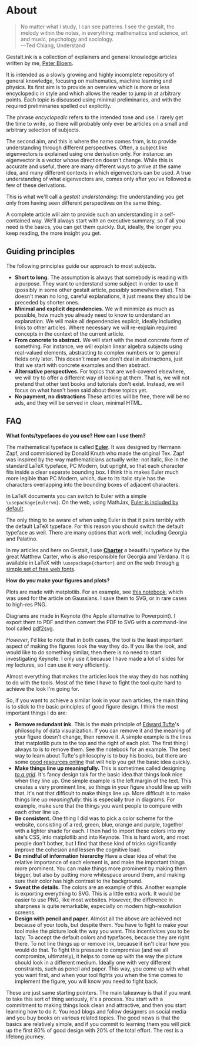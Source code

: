 # About

<blockquote>
No matter what I study, I can see patterns. I see the gestalt, the melody within the notes, in everything: mathematics and science, art and music, psychology and sociology. <br/>
&mdash;Ted Chiang, Understand
</blockquote>

Gestalt.ink is a collection of explainers and general knowledge articles written by me, [Peter Bloem](http://peterbloem.nl).

It is intended as a slowly growing and highly incomplete repository of general knowledge, focusing on mathematics, machine learning and physics. Its first aim is to provide an overview which is more or less encyclopedic in style and which allows the reader to jump in at arbitrary points. Each topic is discussed using minimal preliminaries, and with the required preliminaries spelled out explicitly.

<aside>The phrase <em>encyclopedic</em> refers to the intended tone and use. I rarely get the time to write, so there will probably only ever be articles on a small and arbitrary selection of subjects.
</aside>

The second aim, and this is where the name comes from, is to provide understanding through different perspectives. Often, a subject like eigenvectors is explained using one derivation only. For instance: an eigenvector is a vector whose direction doesn't change. While this is accurate and useful, there are many different ways to arrive at the same idea, and many different contexts in which eigenvectors can be used. A true understanding of what eigenvectors are, comes only after you've followed a few of these derivations.

This is what we'll call a _gestalt understanding_: the understanding you get only from having seen different perspectives on the same thing.

A complete article will aim to provide such an understanding in a self-contained way. We'll always start with an executive summary, so if all you need is the basics, you can get them quickly. But, ideally, the longer you keep reading, the more insight you get.

## Guiding principles

The following principles guide our approach to most subjects.
* **Short to long.** The assumption is always that somebody is reading with a purpose. They want to understand some subject in order to use it (possibly in some other gestalt article, possibly somewhere else). This doesn't mean no long, careful explanations, it just means they should be preceded by shorter ones.
* **Minimal and explicit dependencies.** We will minimize as much as possible, how much you already need to know to understand an explanation. We will make all dependencies explicit, ideally including links to other articles. Where necessary we will re-explain required concepts in the context of the current article.
* **From concrete to abstract.** We will start with the most concrete form of something. For instance, we will explain linear algebra subjects using real-valued elements, abstracting to complex numbers or to general fields only later. This doesn't mean we don't deal in abstractions, just that we start with concrete examples and then abstract.
* **Alternative perspectives.** For topics that are well-covered elsewhere, we will try to offer a different way of looking at them. That is, we will not pretend that other text books and tutorials don't exist. Instead, we will focus on what hasn't been said about these topics yet.
* **No payment, no distractions** These articles will be free, there will be no ads, and they will be served in clean, minimal HTML.

## FAQ

**What fonts/typefaces do you use? How can I use them?**

The mathematical typeface is called **[Euler](https://en.wikipedia.org/wiki/AMS_Euler)**. It was designed by Hermann Zapf, and commisioned by Donald Knuth who made the original Tex. Zapf was inspired by the way mathematicians actually write: not italic, like in the standard LaTeX typeface, PC Modern, but upright, so that each character fits inside a clear separate bounding box. I think this makes Euler much more legible than PC Modern, which, due to its italic style has the characters overlapping into the bounding boxes of adjacent characters.

In LaTeX documents you can switch to Euler with a simple `\usepackage{eulervm}`. On the web, using MathJax, [Euler is included by default](https://mrinalcs.github.io/config-mathjax).

The only thing to be aware of when using Euler is that it pairs terribly with the default LaTeX typeface. For this reason you should switch the default typeface as well. There are many options that work well, including Georgia and Palatino.

In my articles and here on Gestalt, I use **[Charter](https://en.wikipedia.org/wiki/Bitstream_Charter)** a beautiful typeface by the great Matthew Carter, who is also responsible for Georgia and Verdana. It is available in LaTeX with `\usepackage{charter}` and on the web through [a simple set of free web fonts](https://practicaltypography.com/charter.html).

**How do you make your figures and plots?**

Plots are made with matplotlib. For an example, see [this notebook](https://github.com/pbloem/gestalt.ink/blob/main/notebooks/gaussians.ipynb), which was used for the article on Gaussians. I save them to SVG, or in rare cases to high-res PNG.

Diagrams are made in Keynote (the Apple alternative to Powerpoint). I export them to PDF and then convert the PDF to SVG with a command-line tool called [pdf2svg](https://github.com/dawbarton/pdf2svg). 

_However_, I'd like to note that in both cases, the tool is the least important aspect of making the figures look the way they do. If you like the look, and would like to do something similar, then there is no need to start investigating Keynote. I only use it because I have made a lot of slides for my lectures, so I can use it very efficiently.  

Almost everything that makes the articles look the way they do has nothing to do with the tools. Most of the time I have to fight the tool quite hard to achieve the look I'm going for. 

So, if you want to achieve a similar look in your own articles, the main thing is to stick to the basic principles of good figure design. I think the most important things I do are:
* **Remove redundant ink.** This is the main principle of [Edward Tufte](https://en.wikipedia.org/wiki/Edward_Tufte)'s philosophy of data visualization. If you can remove it and the meaning of your figure doesn't change, then remove it. A simple example is the lines that matplotlib puts to the top and the right of each plot. The first thing I always to is to remove them. See the notebook for an example. The best way to learn about Tufte's philosophy is to buy his books, but there are some [good resources online](https://www.darkhorseanalytics.com/blog/data-looks-better-naked/) that will help you get the basic idea quickly.
* **Make things line up meaningfully.** This is sometimes called designing _[to a grid](https://en.wikipedia.org/wiki/Grid_(graphic_design))_. It's fancy design talk for the basic idea that things look nice when they line up. One simple example is the left margin of the text. This creates a very prominent line, so things in your figure should line up with that. It's not that difficult to make things line up. More difficult is to make things line up _meaningfully_: this is especially true in diagrams. For example, make sure that the things you want people to compare with each other line up.  
* **Be consistent.** One thing I did was to pick a color scheme for the website, consisting of a red, green, blue, orange and purple, together with a lighter shade for each. I then had to import these colors into my site's CSS, into matplotlib and into Keynote. This is hard work, and most people don't bother, but I find that these kind of tricks significantly improve the cohesion and lessen the cognitive load.
* **Be mindful of information hierarchy** Have a clear idea of what the relative importance of each element is, and make the important things more prominent. You can make things more prominent by making them bigger, but also by putting more whitespace around them, and making sure their color has high contrast to the background.
* **Sweat the details.** The colors are an example of this. Another example is exporting everything to SVG. This is a little extra work. It would be easier to use PNG, like most websites. However, the difference in sharpness is quite remarkable, especially on modern high-resolution screens.
* **Design with pencil and paper.** Almost all the above are achieved not because of your tools, but despite them. You have to fight to make your tool make the picture look the way you want. This incentivices you to be lazy. To accept the default colors and typefaces, because they are right there. To not line things up or remove ink, because it isn't clear how you would do that. To fight this pressure to compromise (and we all compromize, ultimately), it helps to come up with the way the picture should look in a different medium. Ideally one with very different constraints, such as pencil and paper. This way, you come up with what you want first, and when your tool fights you when the time comes to implement the figure, you will know you need to fight back.   

These are just same starting pointers. The main takeaway is that if you want to take this sort of thing seriously, it's a process. You start with a commitment to making things look clean and attractive, and then you start learning how to do it. You read blogs and follow designers on social media and you buy books on various related topics. The good news is that the basics are relatively simple, and if you commit to learning them you will pick up the first 80% of good design with 20% of the total effort. The rest is a lifelong journey.
